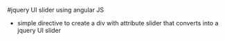 #jquery UI slider using angular JS
* simple directive to create a div with attribute slider that converts into a jquery UI slider